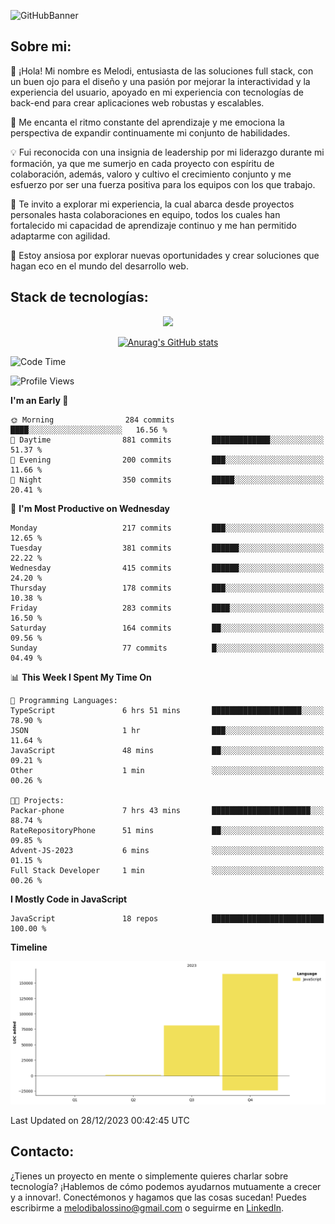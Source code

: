 ![GitHubBanner](https://github.com/MelBalossino/MelBalossino/assets/124601449/c1bfc12f-f708-4d5e-a44c-cbc714e582b2)

## Sobre mi:

🤗 ¡Hola! Mi nombre es Melodi, entusiasta de las soluciones full stack, con un buen ojo para el diseño y una pasión por mejorar la interactividad y la experiencia del usuario, apoyado en mi experiencia con tecnologías de back-end para crear aplicaciones web robustas y escalables.

🚀 Me encanta el ritmo constante del aprendizaje y me emociona la perspectiva de expandir continuamente mi conjunto de habilidades.

💡 Fui reconocida con una insignia de leadership por mi liderazgo durante mi formación, ya que me sumerjo en cada proyecto con espíritu de colaboración, además, valoro y cultivo el crecimiento conjunto y me esfuerzo por ser una fuerza positiva para los equipos con los que trabajo.

💼 Te invito a explorar mi experiencia, la cual abarca desde proyectos personales hasta colaboraciones en equipo, todos los cuales han fortalecido mi capacidad de aprendizaje continuo y me han permitido adaptarme con agilidad.

🤗 Estoy ansiosa por explorar nuevas oportunidades y crear soluciones que hagan eco en el mundo del desarrollo web. 

## Stack de tecnologías:
<p align="center">
  <a href="https://skillicons.dev">
    <img src="https://skillicons.dev/icons?i=js,html,css,react,vite,webpack,redux,nodejs,express,postgres,sequelize,git,github,vscode,figma,materialui,tailwind" />
  </a>
</p>

<div align="center">
  
[![Anurag's GitHub stats](https://github-readme-stats.vercel.app/api?username=melbalossino&count_private=true&show_icons=true&theme=onedark)](https://github.com/anuraghazra/github-readme-stats)
</div>

<!--START_SECTION:waka-->
![Code Time](http://img.shields.io/badge/Code%20Time-27%20hrs%2022%20mins-blue)

![Profile Views](http://img.shields.io/badge/Profile%20Views-12-blue)

**I'm an Early 🐤** 

```text
🌞 Morning                284 commits         ████░░░░░░░░░░░░░░░░░░░░░   16.56 % 
🌆 Daytime                881 commits         █████████████░░░░░░░░░░░░   51.37 % 
🌃 Evening                200 commits         ███░░░░░░░░░░░░░░░░░░░░░░   11.66 % 
🌙 Night                  350 commits         █████░░░░░░░░░░░░░░░░░░░░   20.41 % 
```
📅 **I'm Most Productive on Wednesday** 

```text
Monday                   217 commits         ███░░░░░░░░░░░░░░░░░░░░░░   12.65 % 
Tuesday                  381 commits         ██████░░░░░░░░░░░░░░░░░░░   22.22 % 
Wednesday                415 commits         ██████░░░░░░░░░░░░░░░░░░░   24.20 % 
Thursday                 178 commits         ███░░░░░░░░░░░░░░░░░░░░░░   10.38 % 
Friday                   283 commits         ████░░░░░░░░░░░░░░░░░░░░░   16.50 % 
Saturday                 164 commits         ██░░░░░░░░░░░░░░░░░░░░░░░   09.56 % 
Sunday                   77 commits          █░░░░░░░░░░░░░░░░░░░░░░░░   04.49 % 
```


📊 **This Week I Spent My Time On** 

```text
💬 Programming Languages: 
TypeScript               6 hrs 51 mins       ████████████████████░░░░░   78.90 % 
JSON                     1 hr                ███░░░░░░░░░░░░░░░░░░░░░░   11.64 % 
JavaScript               48 mins             ██░░░░░░░░░░░░░░░░░░░░░░░   09.21 % 
Other                    1 min               ░░░░░░░░░░░░░░░░░░░░░░░░░   00.26 % 

🐱‍💻 Projects: 
Packar-phone             7 hrs 43 mins       ██████████████████████░░░   88.74 % 
RateRepositoryPhone      51 mins             ██░░░░░░░░░░░░░░░░░░░░░░░   09.85 % 
Advent-JS-2023           6 mins              ░░░░░░░░░░░░░░░░░░░░░░░░░   01.15 % 
Full Stack Developer     1 min               ░░░░░░░░░░░░░░░░░░░░░░░░░   00.26 % 
```

**I Mostly Code in JavaScript** 

```text
JavaScript               18 repos            █████████████████████████   100.00 % 
```



**Timeline**

![Lines of Code chart](https://raw.githubusercontent.com/MelBalossino/MelBalossino/main/assets/bar_graph.png)


 Last Updated on 28/12/2023 00:42:45 UTC
<!--END_SECTION:waka-->

## Contacto:
¿Tienes un proyecto en mente o simplemente quieres charlar sobre tecnología? ¡Hablemos de cómo podemos ayudarnos mutuamente a crecer y a innovar!. Conectémonos y hagamos que las cosas sucedan! Puedes escribirme a melodibalossino@gmail.com o seguirme en [LinkedIn](https://www.linkedin.com/in/melody-balossino-26745021b).


<!--
**MelBalossino/MelBalossino** is a ✨ _special_ ✨ repository because its `README.md` (this file) appears on your GitHub profile.



Here are some ideas to get you started:

- 🔭 I’m currently working on ...
- 🌱 I’m currently learning ...
- 👯 I’m looking to collaborate on ...
- 🤔 I’m looking for help with ...
- 💬 Ask me about ...
- 📫 How to reach me: ...
- 😄 Pronouns: ...
- ⚡ Fun fact: ...
-->
